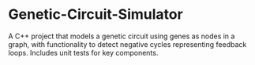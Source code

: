 # Genetic-Circuit-Simulator
A C++ project that models a genetic circuit using genes as nodes in a graph, with functionality to detect negative cycles representing feedback loops. Includes unit tests for key components.
